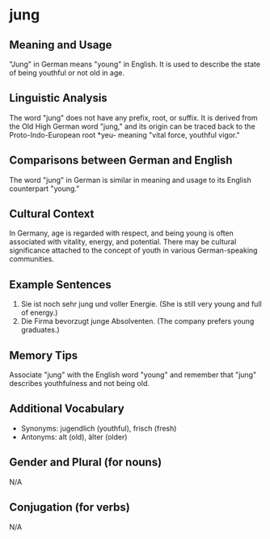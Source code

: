 # jung
## Meaning and Usage
"Jung" in German means "young" in English. It is used to describe the state of being youthful or not old in age.

## Linguistic Analysis
The word "jung" does not have any prefix, root, or suffix. It is derived from the Old High German word "jung," and its origin can be traced back to the Proto-Indo-European root *yeu- meaning "vital force, youthful vigor."

## Comparisons between German and English
The word "jung" in German is similar in meaning and usage to its English counterpart "young."

## Cultural Context
In Germany, age is regarded with respect, and being young is often associated with vitality, energy, and potential. There may be cultural significance attached to the concept of youth in various German-speaking communities.

## Example Sentences
1. Sie ist noch sehr jung und voller Energie. (She is still very young and full of energy.)
2. Die Firma bevorzugt junge Absolventen. (The company prefers young graduates.)

## Memory Tips
Associate "jung" with the English word "young" and remember that "jung" describes youthfulness and not being old.

## Additional Vocabulary
- Synonyms: jugendlich (youthful), frisch (fresh)
- Antonyms: alt (old), älter (older)

## Gender and Plural (for nouns)
N/A

## Conjugation (for verbs)
N/A